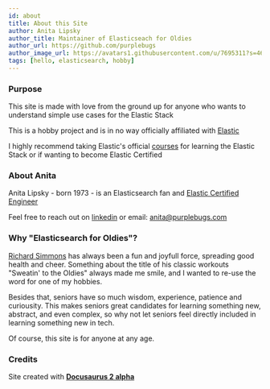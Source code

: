 ```yaml
---
id: about
title: About this Site
author: Anita Lipsky
author_title: Maintainer of Elasticseach for Oldies
author_url: https://github.com/purplebugs
author_image_url: https://avatars1.githubusercontent.com/u/7695311?s=460&v=4
tags: [hello, elasticsearch, hobby]
---
```

### Purpose
This site is made with love from the ground up for anyone who wants to understand simple use cases for the Elastic Stack

This is a hobby project and is in no way officially affiliated with [Elastic](elastic.co)

I highly recommend taking Elastic's official [courses](https://www.elastic.co/training/certification) for learning the Elastic Stack or if wanting to become Elastic Certified


### About Anita

Anita Lipsky - born 1973 - is an Elasticsearch fan and [Elastic Certified Engineer](https://certified.elastic.co/8c217fda-75a3-462d-9438-1a0b5853a403)

Feel free to reach out on [linkedin](https://www.linkedin.com/in/anita-lipsky-506360120) or email: [anita@purplebugs.com](mailto:anita@purplebugs.com)


### Why "Elasticsearch for Oldies"?

[Richard Simmons](https://en.wikipedia.org/wiki/Richard_Simmons) has always been a fun and joyfull force, spreading good health and cheer.  Something about the title of his classic workouts "Sweatin' to the Oldies" always made me smile, and I wanted to re-use the word for one of my hobbies.

Besides that, seniors have so much wisdom, experience, patience and curiousity.  This makes seniors great candidates for learning something new, abstract, and even complex, so why not let seniors feel directly included in learning something new in tech.

Of course, this site is for anyone at any age.

### Credits
Site created with [**Docusaurus 2 alpha**](https://v2.docusaurus.io/)